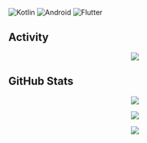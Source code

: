 ![Kotlin](https://img.shields.io/badge/kotlin-%230095D5.svg?style=for-the-badge&logo=kotlin&logoColor=white&color=blueviolet)
![Android](https://img.shields.io/badge/Android-3DDC84?style=for-the-badge&logo=android&logoColor=white)
![Flutter](https://img.shields.io/badge/Flutter-02569B?style=for-the-badge&logo=flutter&logoColor=white)


## Activity
<p align="center"> 
    <img src="https://github-readme-activity-graph.cyclic.app/graph?username=amirkzm0098&theme=redical&hide_border=true">
</p>

## GitHub Stats
<p align="center"> 
    <img src="http://github-readme-streak-stats.herokuapp.com?user=amirkzm0098&theme=radical&hide_border=true&hide_title=true">
</p>
<p align="center"> 
    <img src="https://github-readme-stats.vercel.app/api?username=amirkzm0098&theme=radical&hide_border=true&hide_title=true">
</p>
<p align="center"> 
    <img src="https://github-readme-stats.vercel.app/api/top-langs/?username=amirkzm0098&theme=radical&hide_border=true&hide_title=true&layout=compact">
</p>

<!--
**amirkzm0098/amirkzm0098** is a ✨ _special_ ✨ repository because its `README.md` (this file) appears on your GitHub profile.

Here are some ideas to get you started:

- 🔭 I’m currently working on ...
- 🌱 I’m currently learning ...
- 👯 I’m looking to collaborate on ...
- 🤔 I’m looking for help with ...
- 💬 Ask me about ...
- 📫 How to reach me: ...
- 😄 Pronouns: ...
- ⚡ Fun fact: ...
-->
